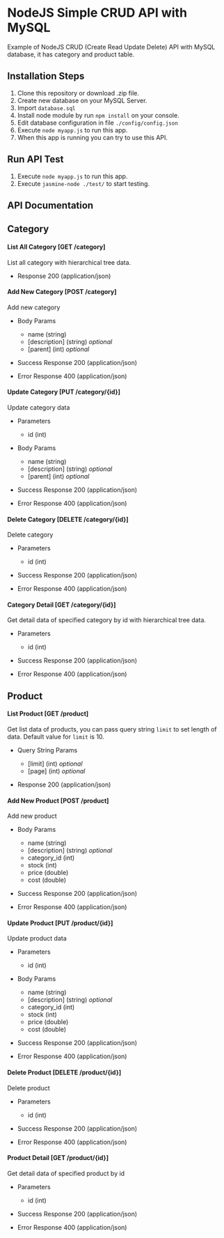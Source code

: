 # NodeJS Simple CRUD API with MySQL
Example of NodeJS CRUD (Create Read Update Delete) API with MySQL database, it has category and product table.

## Installation Steps
1. Clone this repository or download .zip file.
2. Create new database on your MySQL Server.
3. Import `database.sql`
4. Install node module by run ``npm install`` on your console.
5. Edit database configuration in file `./config/config.json`
6. Execute ``node myapp.js`` to run this app.
7. When this app is running you can try to use this API.

## Run API Test
1. Execute ``node myapp.js`` to run this app.
2. Execute ``jasmine-node ./test/`` to start testing.

## API Documentation

## Category

#### List All Category [GET /category]
List all category with hierarchical tree data.

+ Response 200 (application/json)

#### Add New Category [POST /category]
Add new category

+ Body Params
    + name (string)
    + [description] (string) _optional_
    + [parent] (int) _optional_

+ Success Response 200 (application/json)
+ Error Response 400 (application/json)

#### Update Category [PUT /category/{id}]
Update category data

+ Parameters
    + id (int)

+ Body Params
    + name (string)
    + [description] (string) _optional_
    + [parent] (int) _optional_

+ Success Response 200 (application/json)
+ Error Response 400 (application/json)

#### Delete Category [DELETE /category/{id}]
Delete category

+ Parameters
    + id (int)

+ Success Response 200 (application/json)
+ Error Response 400 (application/json)

#### Category Detail [GET /category/{id}]
Get detail data of specified category by id with hierarchical tree data.

+ Parameters
    + id (int)

+ Success Response 200 (application/json)
+ Error Response 400 (application/json)

## Product

#### List Product [GET /product]
Get list data of products, you can pass query string `limit` to set length of data. Default value for `limit` is 10.

+ Query String Params
    + [limit] (int) _optional_
    + [page] (int) _optional_

+ Response 200 (application/json)

#### Add New Product [POST /product]
Add new product

+ Body Params
    + name (string)
    + [description] (string) _optional_
    + category_id (int)
    + stock (int)
    + price (double)
    + cost (double)

+ Success Response 200 (application/json)
+ Error Response 400 (application/json)

#### Update Product [PUT /product/{id}]
Update product data

+ Parameters
    + id (int)

+ Body Params
    + name (string)
    + [description] (string) _optional_
    + category_id (int)
    + stock (int)
    + price (double)
    + cost (double)

+ Success Response 200 (application/json)
+ Error Response 400 (application/json)

#### Delete Product [DELETE /product/{id}]
Delete product

+ Parameters
    + id (int)

+ Success Response 200 (application/json)
+ Error Response 400 (application/json)

#### Product Detail [GET /product/{id}]
Get detail data of specified product by id

+ Parameters
    + id (int)

+ Success Response 200 (application/json)
+ Error Response 400 (application/json)
